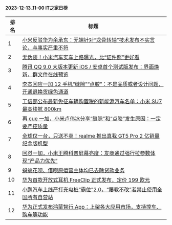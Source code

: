 #### 2023-12-13_11-00  IT之家日榜

| 排名 | 标题|
| --- | ---|
| 1 | [小米反驳华为余承东：无端针对“龙骨转轴”技术发布不实言论，与事实严重不符](https://www.ithome.com/0/738/676.htm) |
| 2 | [无伪装！小米汽车实车上路曝光，比“证件照”更好看](https://www.ithome.com/0/738/768.htm) |
| 3 | [腾讯 QQ 9.0 大版本更新 iOS / 安卓首个测试版发布：界面焕新，群文件在线预览](https://www.ithome.com/0/738/639.htm) |
| 4 | [李杰回应一加 12 手机“缝隙”“点胶”：不是品质或者设计问题，开通退换货绿色通道](https://www.ithome.com/0/738/675.htm) |
| 5 | [工信部公布最新免征车辆购置税的新能源汽车名单：小米 SU7 最高续航 800km](https://www.ithome.com/0/738/822.htm) |
| 6 | [再 cue 一加，小米卢伟冰分享“缝隙”和“点胶”发生原因：一定要严控质量](https://www.ithome.com/0/738/804.htm) |
| 7 | [全球仅一台，只送不卖！realme 推出真我 GT5 Pro 2 亿销量纪念版机型](https://www.ithome.com/0/738/842.htm) |
| 8 | [回怼一加，小米王腾科普屏幕亮度：友商通过强行拉参数体现“产品力优先”](https://www.ithome.com/0/738/795.htm) |
| 9 | [蚂蚁花呗、借呗原运营主体均已去除贷款业务](https://www.ithome.com/0/738/769.htm) |
| 10 | [华为首款开放式耳机 FreeClip 正式发布，定价 199 欧元](https://www.ithome.com/0/738/847.htm) |
| 11 | [小鹏汽车上线严打充电桩“霸位”2.0，“屡教不改”者禁止使用全国所有自营站](https://www.ithome.com/0/738/659.htm) |
| 12 | [华为正式发布鸿蒙智行 App：上架各大应用市场，支持控车、购车等功能](https://www.ithome.com/0/738/810.htm) |
